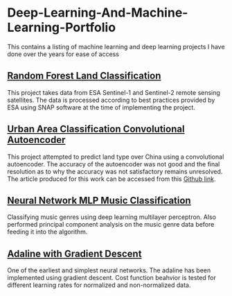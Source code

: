 # Deep-Learning-And-Machine-Learning-Portfolio
This contains a listing of machine learning and deep learning projects I have done over the years for ease of access

## [Random Forest Land Classification](https://github.com/samniem/Random-Forest-Land-Classification)
This project takes data from ESA Sentinel-1 and Sentinel-2 remote sensing satellites. The data is processed according to best practices provided by ESA using SNAP software at the time of implementing the project. 

## [Urban Area Classification Convolutional Autoencoder](https://github.com/samniem/urban-area-classification-conv-autoencoder)
This project attempted to predict land type over China using a convolutional autoencoder. The accuracy of the autoencoder was not good and the final resolution as to why the accuracy was not satisfactory remains unresolved. The article produced for this work can be accessed from this [Github link](https://github.com/samniem/Deep-Learning-And-Machine-Learning-Portfolio/blob/main/Urban_Area_Classification_Using_Convolutional_Neural_Network.pdf).

## [Neural Network MLP Music Classification](https://github.com/samniem/Neural-Network-MLP-Music-Classification)
Classifying music genres using deep learning multilayer perceptron. Also performed principal component analysis on the music genre data before feeding it into the algorithm.


## [Adaline with Gradient Descent](https://github.com/samniem/Adaline)
One of the earliest and simplest neural networks. The adaline has been implemented using gradient descent. Cost function beahvior is tested for different learning rates for normalized and non-normalized data.
